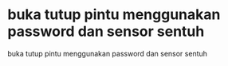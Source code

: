 # buka tutup pintu menggunakan password dan sensor sentuh
buka tutup pintu menggunakan password dan sensor sentuh

